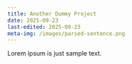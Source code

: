 ```yaml
---
title: Another Dummy Project
date: 2025-09-23
last-edited: 2025-09-23
meta-img: /images/parsed-sentence.png
---
```


Lorem ipsum is just sample text.
